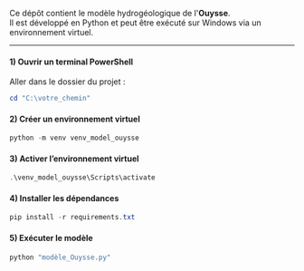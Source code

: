 Ce dépôt contient le modèle hydrogéologique de l'**Ouysse**.  
Il est développé en Python et peut être exécuté sur Windows via un environnement virtuel.

---

#### 1) Ouvrir un terminal PowerShell
Aller dans le dossier du projet :

```powershell
cd "C:\votre_chemin"
```
#### 2) Créer un environnement virtuel
```powershell
python -m venv venv_model_ouysse
```
#### 3) Activer l’environnement virtuel
```powershell
.\venv_model_ouysse\Scripts\activate
```
#### 4) Installer les dépendances
```powershell
pip install -r requirements.txt
```
#### 5) Exécuter le modèle
```powershell
python "modèle_Ouysse.py"
```
